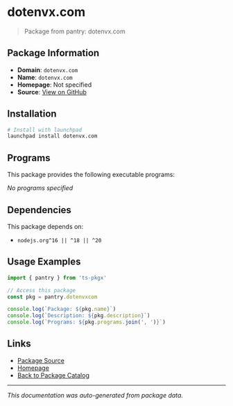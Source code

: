 # dotenvx.com

> Package from pantry: dotenvx.com

## Package Information

- **Domain**: `dotenvx.com`
- **Name**: `dotenvx.com`
- **Homepage**: Not specified
- **Source**: [View on GitHub](https://github.com/pkgxdev/pantry/tree/main/projects/dotenvx.com/package.yml)

## Installation

```bash
# Install with launchpad
launchpad install dotenvx.com
```

## Programs

This package provides the following executable programs:

*No programs specified*

## Dependencies

This package depends on:

- `nodejs.org^16 || ^18 || ^20`

## Usage Examples

```typescript
import { pantry } from 'ts-pkgx'

// Access this package
const pkg = pantry.dotenvxcom

console.log(`Package: ${pkg.name}`)
console.log(`Description: ${pkg.description}`)
console.log(`Programs: ${pkg.programs.join(', ')}`)
```

## Links

- [Package Source](https://github.com/pkgxdev/pantry/tree/main/projects/dotenvx.com/package.yml)
- [Homepage](#)
- [Back to Package Catalog](../package-catalog.md)

---

*This documentation was auto-generated from package data.*
